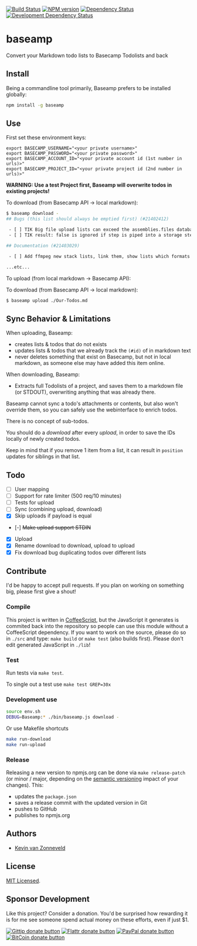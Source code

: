 <!-- badges/ -->
[![Build Status](https://secure.travis-ci.org/kvz/baseamp.png?branch=master)](http://travis-ci.org/kvz/baseamp "Check this project's build status on TravisCI")
[![NPM version](http://badge.fury.io/js/baseamp.png)](https://npmjs.org/package/baseamp "View this project on NPM")
[![Dependency Status](https://david-dm.org/kvz/baseamp.png?theme=shields.io)](https://david-dm.org/kvz/baseamp)
[![Development Dependency Status](https://david-dm.org/kvz/baseamp/dev-status.png?theme=shields.io)](https://david-dm.org/kvz/baseamp#info=devDependencies)
<!-- /badges -->

# baseamp

Convert your Markdown todo lists to Basecamp Todolists and back

## Install

Being a commandline tool primarily, Baseamp prefers to be installed globally:

```bash
npm install -g baseamp
```

## Use

First set these environment keys:

```
export BASECAMP_USERNAME="<your private username>"
export BASECAMP_PASSWORD="<your private password>"
export BASECAMP_ACCOUNT_ID="<your private account id (1st number in urls)>"
export BASECAMP_PROJECT_ID="<your private project id (2nd number in urls)>"
```

**WARNING: Use a test Project first, Baseamp will overwrite todos in existing projects!**

To download (from Basecamp API -> local markdown):

```bash
$ baseamp download -
## Bugs (this list should always be emptied first) (#21402412)

 - [ ] TIK Big file upload lists can exceed the assemblies.files database field length: http://support.transloadit.com/discussions/problems/13485-problem-with-assemblies-page-files-display (#133063190)
 - [ ] TIK result: false is ignored if step is piped into a storage step (#133071595)

## Documentation (#21403029)

 - [ ] Add ffmpeg new stack lists, link them, show lists which formats they support and which not directly in the docs, when one should use which and then also show the preset contents for each stack version (#133067237)

...etc...
```

To upload (from local markdown -> Basecamp API):

To download (from Basecamp API -> local markdown):

```bash
$ baseamp upload ./Our-Todos.md
```

## Sync Behavior & Limitations

When uploading, Baseamp:

 - creates lists & todos that do not exists
 - updates lists & todos that we already track the `(#id)` of in markdown text
 - never deletes something that exist on Basecamp, but not in local markdown, as someone else may have added this item online.

When downloading, Baseamp:

 - Extracts full Todolists of a project, and saves them to a markdown file (or STDOUT), overwriting anything that was already there.

Baseamp cannot sync a todo's attachments or contents, but also won't override them, so you can safely use the webinterface to enrich todos.

There is no concept of sub-todos.

You should do a *download* after every *upload*, in order to save the IDs locally of newly created todos.

Keep in mind that if you remove 1 item from a list, it can result in `position` updates for siblings in that list.

## Todo

 - [ ] User mapping
 - [ ] Support for rate limiter (500 req/10 minutes)
 - [ ] Tests for upload
 - [ ] Sync (combining upload, download)
 - [x] Skip uploads if payload is equal
 - [-] ~~Make upload support STDIN~~
 - [x] Upload
 - [x] Rename download to download, upload to upload
 - [x] Fix download bug duplicating todos over different lists

## Contribute

I'd be happy to accept pull requests. If you plan on working on something big, please first give a shout!

### Compile

This project is written in [CoffeeScript](http://coffeescript.org/), but the JavaScript it generates is commited back into the repository so people can use this module without a CoffeeScript dependency. If you want to work on the source, please do so in `./src` and type: `make build` or `make test` (also builds first). Please don't edit generated JavaScript in `./lib`!

### Test

Run tests via `make test`.

To single out a test use `make test GREP=30x`

### Development use

```bash
source env.sh
DEBUG=Baseamp:* ./bin/baseamp.js download -
```

Or use Makefile shortcuts

```bash
make run-download
make run-upload
```

### Release

Releasing a new version to npmjs.org can be done via `make release-patch` (or minor / major, depending on the [semantic versioning](http://semver.org/) impact of your changes). This:

 - updates the `package.json`
 - saves a release commit with the updated version in Git
 - pushes to GitHub
 - publishes to npmjs.org

## Authors

* [Kevin van Zonneveld](https://twitter.com/kvz)

## License

[MIT Licensed](LICENSE).

## Sponsor Development

Like this project? Consider a donation.
You'd be surprised how rewarding it is for me see someone spend actual money on these efforts, even if just $1.

<!-- badges/ -->
[![Gittip donate button](http://img.shields.io/gittip/kvz.png)](https://www.gittip.com/kvz/ "Sponsor the development of baseamp via Gittip")
[![Flattr donate button](http://img.shields.io/flattr/donate.png?color=yellow)](https://flattr.com/submit/auto?user_id=kvz&url=https://github.com/kvz/baseamp&title=baseamp&language=&tags=github&category=software "Sponsor the development of baseamp via Flattr")
[![PayPal donate button](http://img.shields.io/paypal/donate.png?color=yellow)](https://www.paypal.com/cgi-bin/webscr?cmd=_donations&business=kevin%40vanzonneveld%2enet&lc=NL&item_name=Open%20source%20donation%20to%20Kevin%20van%20Zonneveld&currency_code=USD&bn=PP-DonationsBF%3abtn_donate_SM%2egif%3aNonHosted "Sponsor the development of baseamp via Paypal")
[![BitCoin donate button](http://img.shields.io/bitcoin/donate.png?color=yellow)](https://coinbase.com/checkouts/19BtCjLCboRgTAXiaEvnvkdoRyjd843Dg2 "Sponsor the development of baseamp via BitCoin")
<!-- /badges -->
